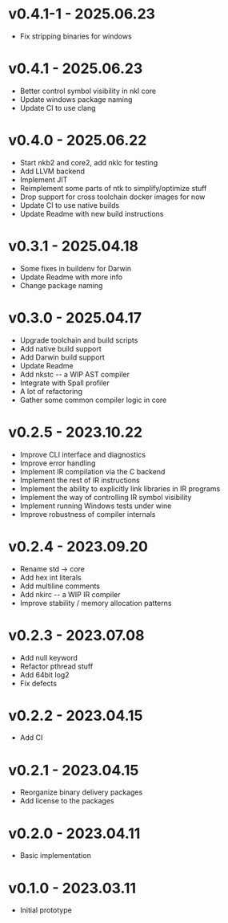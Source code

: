 # v0.4.1-1 - 2025.06.23

- Fix stripping binaries for windows

# v0.4.1 - 2025.06.23

- Better control symbol visibility in nkl core
- Update windows package naming
- Update CI to use clang

# v0.4.0 - 2025.06.22

- Start nkb2 and core2, add nklc for testing
- Add LLVM backend
- Implement JIT
- Reimplement some parts of ntk to simplify/optimize stuff
- Drop support for cross toolchain docker images for now
- Update CI to use native builds
- Update Readme with new build instructions

# v0.3.1 - 2025.04.18

- Some fixes in buildenv for Darwin
- Update Readme with more info
- Change package naming

# v0.3.0 - 2025.04.17

- Upgrade toolchain and build scripts
- Add native build support
- Add Darwin build support
- Update Readme
- Add nkstc -- a WIP AST compiler
- Integrate with Spall profiler
- A lot of refactoring
- Gather some common compiler logic in core

# v0.2.5 - 2023.10.22

- Improve CLI interface and diagnostics
- Improve error handling
- Implement IR compilation via the C backend
- Implement the rest of IR instructions
- Implement the ability to explicitly link libraries in IR programs
- Implement the way of controlling IR symbol visibility
- Implement running Windows tests under wine
- Improve robustness of compiler internals

# v0.2.4 - 2023.09.20

- Rename std -> core
- Add hex int literals
- Add multiline comments
- Add nkirc -- a WIP IR compiler
- Improve stability / memory allocation patterns

# v0.2.3 - 2023.07.08

- Add null keyword
- Refactor pthread stuff
- Add 64bit log2
- Fix defects

# v0.2.2 - 2023.04.15

- Add CI

# v0.2.1 - 2023.04.15

- Reorganize binary delivery packages
- Add license to the packages

# v0.2.0 - 2023.04.11

- Basic implementation

# v0.1.0 - 2023.03.11

- Initial prototype
